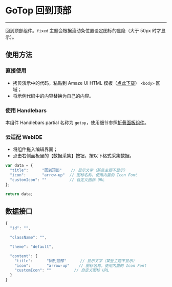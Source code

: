 # GoTop 回到顶部
---

回到顶部组件。`fixed` 主题会根据滚动条位置设定图标的显隐（大于 50px 时才显示）。

## 使用方法

### 直接使用

- 拷贝演示中的代码，粘贴到 Amaze UI HTML 模板（[点此下载](/getting-started)） `<body>` 区域；
- 将示例代码中的内容替换为自己的内容。

### 使用 Handlebars

本组件 Handlebars partial 名称为 `gotop`，使用细节参照[折叠面板组件](/widgets/accordion)。

### 云适配 WebIDE

- 将组件拖入编辑界面；
- 点击右侧面板里的【数据采集】按钮，按以下格式采集数据。


```javascript
var data = {
  "title":      "回到顶部"	  // 显示文字（某些主题不显示）
  "icon":       "arrow-up"	// 图标名称，使用内置的 Icon Font
  "customIcon": ""          // 自定义图标 URL
};

return data;
```


## 数据接口

```javascript
{
  "id": "",

  "className": "",

  "theme": "default",

  "content": {
    "title":      "回到顶部"	  // 显示文字（某些主题不显示）
    "icon":       "arrow-up"	// 图标名称，使用内置的 Icon Font
    "customIcon": ""          // 自定义图标 URL
  }
}
```
